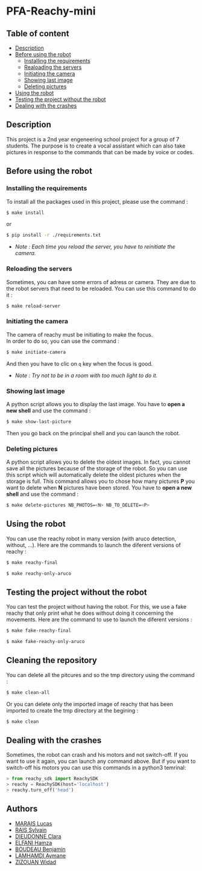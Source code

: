 # PFA-Reachy-mini

## Table of content

- [Description](#description)
- [Before using the robot](#installation)
    - [Installing the requirements](#installing-the-requirements)
    - [Realoading the servers](#reloading-the-servers)
    - [Initiating the camera](#initiating-the-camera)
    - [Showing last image](#showing-last-image)
    - [Deleting pictures](#deleting-pictures)
- [Using the robot](#using-the-robot)
- [Testing the project without the robot](#testing-the-project-without-the-robot)
- [Dealing with the crashes](#dealing-with-the-crashes)


## Description

This project is a 2nd year engeneering school project for a group of 7 students.
The purpose is to create a vocal assistant which can also take pictures in response to the commands that can be made by voice or codes.

## Before using the robot

### Installing the requirements

To install all the packages used in this project, please use the command :

```bash
$ make install
```
or  
```bash
$ pip install -r ./requirements.txt
```  

+ *Note : Each time you reload the server, you have to reinitiate the camera.*

### Reloading the servers

Sometimes, you can have some errors of adress or camera. They are due to the robot servers that need to be reloaded. You can use this command to do it :

```bash
$ make reload-server
```

### Initiating the camera

The camera of reachy must be initiating to make the focus.  
In order to do so, you can use the command :  

```bash
$ make initiate-camera
```

And then you have to clic on `q` key when the focus is good.  
+ *Note : Try not to be in a room with too much light to do it.*  

### Showing last image

A python script allows you to display the last image.
You have to **open a new shell** and use the command :

```bash
$ make show-last-picture
```

Then you go back on the principal shell and you can launch the robot.

### Deleting pictures

A python script allows you to delete the oldest images. In fact, you cannot save all the pictures because of the storage of the robot. So you can use this script which will automatically delete the oldest pictures when the storage is full. This command allows you to chose how many pictures **P** you want to delete when **N** pictures have been stored.
You have to **open a new shell** and use the command :

```bash
$ make delete-pictures NB_PHOTOS=<N> NB_TO_DELETE=<P>
```

## Using the robot

You can use the reachy robot in many version (with aruco detection, without, ...). Here are the commands to launch the diferent versions of reachy :

```bash
$ make reachy-final
```

```bash
$ make reachy-only-aruco
```

## Testing the project without the robot

You can test the project without having the robot. For this, we use a fake reachy that only print what he does without doing it concerning the movements. Here are the command to use to launch the diferent versions :

```bash
$ make fake-reachy-final
```

```bash
$ make fake-reachy-only-aruco
```

## Cleaning the repository

You can delete all the pitcures and so the tmp directory using the command :

```bash
$ make clean-all
```

Or you can delete only the imported image of reachy that has been imported to create the tmp directory at the begining :

```bash
$ make clean
```

## Dealing with the crashes

Sometimes, the robot can crash and his motors and not switch-off. If you want to use it again, you can launch any command above. But if you want to switch-off his motors you can use this commands in a python3 temrinal:

```py
> from reachy_sdk import ReachySDK
> reachy = ReachySDK(host='localhost')
> reachy.turn_off('head')
```

## Authors

- [MARAIS Lucas](<Lucas.Marais@enseirb-matmeca.fr>)
- [RAIS Sylvain](<Sylvain.Rais@enseirb-matmeca.fr>)
- [DIEUDONNE Clara](<Clara.Dieudonne@enseirb-matmeca.fr>)
- [ELFANI Hamza](<Hamza.Elfani@enseirb-matmeca.fr>)
- [BOUDEAU Benjamin](<Benjamin.Boudeau@enseirb-matmeca.fr>)
- [LAMHAMDI Aymane](<Aymane.Lamhamdi@enseirb-matmeca.fr>)
- [ZIZOUAN Widad](<Widad.Zizouan@enseirb-matmeca.fr>)